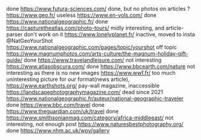 done https://www.futura-sciences.com/
done, but no photos on articles ? https://www.geo.fr/
useless https://www.en-vols.com/
done https://www.nationalgeographic.fr/
done https://capturetheatlas.com/photo-tours/
midly interesting, and article-parser don't work on it https://www.lonelyplanet.fr/
inactive, moved to insta @NatGeoYourShot https://www.nationalgeographic.com/pages/topic/yourshot
off topic https://www.magnumphotos.com/arts-culture/the-magnum-holiday-gift-guide/
done https://www.travelandleisure.com/
not interesting https://www.atlasobscura.com/
done https://www.bbcearth.com/nature
not interesting as there is no new images https://www.wwf.fr/
too much uninteresting picture for our format(news article), https://www.earthshots.org/
pay-wall magazine, inaccessible https://landscapephotographymagazine.com/
dead since 2021 https://www.nationalgeographic.fr/auteur/national-geographic-traveler
done https://www.bbc.com/travel
done https://www.theguardian.com/uk/travel
done https://www.smithsonianmag.com/category/africa-middleeast/
not interesting, not enough post https://www.naturesbestphotography.org/
done https://www.nhm.ac.uk/wpy/gallery
